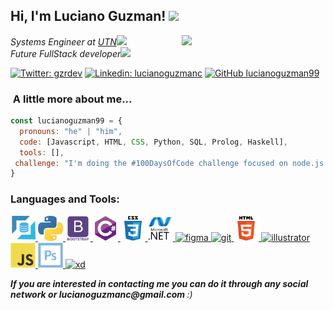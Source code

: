 <h2> Hi, I'm Luciano Guzman! <img src="https://media.giphy.com/media/mGcNjsfWAjY5AEZNw6/giphy.gif" width="50"></h2>
<img align='right' src="https://media3.giphy.com/media/VTtANKl0beDFQRLDTh/giphy.gif?cid=790b76115bfae23d12e9edd6409aca2e43421af59aec25b6&rid=giphy.gif&ct=g" width="230">
<p><em>Systems Engineer at <a href="https://utn.edu.ar/es/">UTN</a><img src="https://media.giphy.com/media/fYSnHlufseco8Fh93Z/giphy.gif" width="30"></br>
Future FullStack developer<img src="https://media.giphy.com/media/WUlplcMpOCEmTGBtBW/giphy.gif" width="30"> 
</em></p>

[![Twitter: gzrdev](https://img.shields.io/twitter/follow/gzrdev?style=social)](https://twitter.com/gzrdev)
[![Linkedin: lucianoguzmanc](https://img.shields.io/badge/-lucianoguzmanc-blue?style=flat-square&logo=Linkedin&logoColor=white&link=https://www.linkedin.com/in/lucianoguzmanc/)](https://www.linkedin.com/in/lucianoguzmanc/)
[![GitHub lucianoguzman99](https://img.shields.io/github/followers/lucianoguzman99?label=follow&style=social)](https://github.com/lucianoguzman99)


### <img src="" width="50"> A little more about me...  

```javascript
const lucianoguzman99 = {
  pronouns: "he" | "him",
  code: [Javascript, HTML, CSS, Python, SQL, Prolog, Haskell],
  tools: [],
 challenge: "I'm doing the #100DaysOfCode challenge focused on node.js and javascript"
}
```
<h3 align="left">Languages and Tools:</h3>
<p align="left"> 
<a href="https://www.python.org/" target="_blank"> <img src="https://raw.githubusercontent.com/cmeeren/Facil/master/logo/facil-logo-docs.png" alt="SQL" width="40" height="40"/>
<a href="https://www.w3schools.com/sql/default.Asp" target="_blank"> <img src="https://raw.githubusercontent.com/sabbirmollah/sabbirmollah/master/img/python.png" alt="python" width="40" height="40"/> <a href="https://getbootstrap.com" target="_blank"> <img src="https://raw.githubusercontent.com/devicons/devicon/master/icons/bootstrap/bootstrap-plain-wordmark.svg" alt="bootstrap" width="40" height="40"/> </a> <a href="https://www.w3schools.com/cs/" target="_blank"> <img src="https://raw.githubusercontent.com/devicons/devicon/master/icons/csharp/csharp-original.svg" alt="csharp" width="40" height="40"/> </a> <a href="https://www.w3schools.com/css/" target="_blank"> <img src="https://raw.githubusercontent.com/devicons/devicon/master/icons/css3/css3-original-wordmark.svg" alt="css3" width="40" height="40"/> </a> <a href="https://dotnet.microsoft.com/" target="_blank"> <img src="https://raw.githubusercontent.com/devicons/devicon/master/icons/dot-net/dot-net-original-wordmark.svg" alt="dotnet" width="40" height="40"/> </a> <a href="https://www.figma.com/" target="_blank"> <img src="https://www.vectorlogo.zone/logos/figma/figma-icon.svg" alt="figma" width="40" height="40"/> </a> <a href="https://git-scm.com/" target="_blank"> <img src="https://www.vectorlogo.zone/logos/git-scm/git-scm-icon.svg" alt="git" width="40" height="40"/> </a> <a href="https://www.w3.org/html/" target="_blank"> <img src="https://raw.githubusercontent.com/devicons/devicon/master/icons/html5/html5-original-wordmark.svg" alt="html5" width="40" height="40"/> </a> <a href="https://www.adobe.com/in/products/illustrator.html" target="_blank"> <img src="https://www.vectorlogo.zone/logos/adobe_illustrator/adobe_illustrator-icon.svg" alt="illustrator" width="40" height="40"/> </a> <a href="https://developer.mozilla.org/en-US/docs/Web/JavaScript" target="_blank"> <img src="https://raw.githubusercontent.com/devicons/devicon/master/icons/javascript/javascript-original.svg" alt="javascript" width="40" height="40"/> </a> <a href="https://www.photoshop.com/en" target="_blank"> <img src="https://raw.githubusercontent.com/devicons/devicon/master/icons/photoshop/photoshop-line.svg" alt="photoshop" width="40" height="40"/> </a>  <a href="https://www.adobe.com/products/xd.html" target="_blank"> <img src="https://cdn.worldvectorlogo.com/logos/adobe-xd.svg" alt="xd" width="40" height="40"/> </a> </p>
<em><b>If you are interested in contacting me you can do it through any social network or </b> <b> lucianoguzmanc@gmail.com </b> :)</em> <img src="" width="60">
